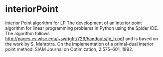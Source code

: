 # interiorPoint
Interior Point algorithm for LP
The development of an interior point algorithm for linear programming problems in Python using the Spider IDE.  The algorithm follows http://pages.cs.wisc.edu/~swright/726/handouts/ip_h.pdf and is based on the work by 
S. Mehrotra. On the implementation of a primal-dual interior point method. SIAM Journal on Optimization, 2:575–601, 1992.
